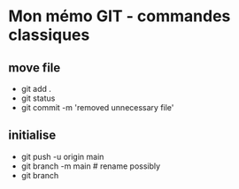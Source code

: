 # Mon mémo GIT - commandes classiques

## move file
- git add .
- git status
- git commit -m 'removed unnecessary file'
## initialise
- git push -u origin main 
- git branch -m main # rename possibly
 - git branch

